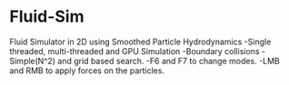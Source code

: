 # Fluid-Sim
Fluid Simulator in 2D using Smoothed Particle Hydrodynamics
-Single threaded, multi-threaded and GPU Simulation
-Boundary collisions
-Simple(N^2) and grid based search.
-F6 and F7 to change modes.
-LMB and RMB to apply forces on the particles.
